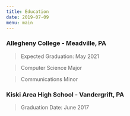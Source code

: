```yaml
---
title: Education
date: 2019-07-09
menu: main
---
```


### Allegheny College - Meadville, PA
> Expected Graduation: May 2021

> Computer Science Major

> Communications Minor

### Kiski Area High School - Vandergrift, PA
> Graduation Date: June 2017
